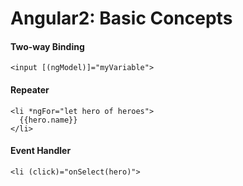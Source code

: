 # Angular2: Basic Concepts

#### Two-way Binding
```
<input [(ngModel)]="myVariable">
```

#### Repeater
```
<li *ngFor="let hero of heroes">
  {{hero.name}}
</li>
```

#### Event Handler
```
<li (click)="onSelect(hero)">
```
